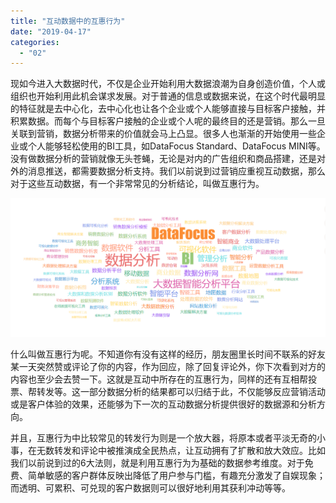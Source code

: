 ```yaml
---
title: "互动数据中的互惠行为"
date: "2019-04-17"
categories: 
  - "02"
---
```


现如今进入大数据时代，不仅是企业开始利用大数据浪潮为自身创造价值，个人或组织也开始利用此机会谋求发展。对于普通的信息或数据来说，在这个时代最明显的特征就是去中心化，去中心化也让各个企业或个人能够直接与目标客户接触，并积累数据。而每个与目标客户接触的企业或个人呢的最终目的还是营销。那么一旦关联到营销，数据分析带来的价值就会马上凸显。很多人也渐渐的开始使用一些企业或个人能够轻松使用的BI工具，如DataFocus Standard、DataFocus MINI等。没有做数据分析的营销就像无头苍蝇，无论是对内的广告组织和商品搭建，还是对外的消息推送，都需要数据分析支持。我们以前说到过营销应重视互动数据，那么对于这些互动数据，有一个非常常见的分析结论，叫做互惠行为。

![](images/微信截图_20190124175358.png)

什么叫做互惠行为呢。不知道你有没有这样的经历，朋友圈里长时间不联系的好友某一天突然赞或评论了你的内容，作为回应，除了回复评论外，你下次看到对方的内容也至少会去赞一下。这就是互动中所存在的互惠行为，同样的还有互相帮投票、帮转发等。这一部分数据分析的结果都可以归结于此，不仅能够反应营销活动或是客户体验的效果，还能够为下一次的互动数据分析提供很好的数据源和分析方向。

并且，互惠行为中比较常见的转发行为则是一个放大器，将原本或者平淡无奇的小事，在无数转发和评论中被推演成全民热点，让互动拥有了扩散和放大效应。比如我们以前说到过的6大法则，就是利用互惠行为为基础的数据参考维度。对于免费、简单敏感的客户群体反映出降低了用户参与门槛，有趣充分激发了自娱现象；而透明、可累积、可兑现的客户数据则可以很好地利用其获利冲动等等。
